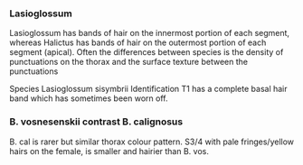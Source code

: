 ### Lasioglossum
Lasioglossum has bands of hair on the innermost portion of each segment, whereas Halictus has bands of hair on the outermost portion of each segment (apical).
Often the differences between species is the density of punctuations on the thorax and the surface texture between the punctuations  

Species Lasioglossum sisymbrii
Identification
T1 has a complete basal hair band which has sometimes been worn off.

### B. vosnesenskii contrast B. calignosus
B. cal is rarer but similar thorax colour pattern. S3/4 with pale fringes/yellow hairs on the female, is smaller and hairier than B. vos.

